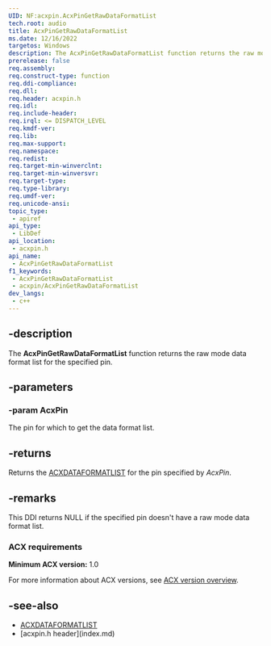 ```yaml
---
UID: NF:acxpin.AcxPinGetRawDataFormatList
tech.root: audio
title: AcxPinGetRawDataFormatList
ms.date: 12/16/2022
targetos: Windows
description: The AcxPinGetRawDataFormatList function returns the raw mode data format list for the specified pin.
prerelease: false
req.assembly: 
req.construct-type: function
req.ddi-compliance: 
req.dll: 
req.header: acxpin.h
req.idl: 
req.include-header: 
req.irql: <= DISPATCH_LEVEL
req.kmdf-ver: 
req.lib: 
req.max-support: 
req.namespace: 
req.redist: 
req.target-min-winverclnt: 
req.target-min-winversvr: 
req.target-type: 
req.type-library: 
req.umdf-ver: 
req.unicode-ansi: 
topic_type:
 - apiref
api_type:
 - LibDef
api_location:
 - acxpin.h
api_name:
 - AcxPinGetRawDataFormatList
f1_keywords:
 - AcxPinGetRawDataFormatList
 - acxpin/AcxPinGetRawDataFormatList
dev_langs:
 - c++
---
```


## -description

The **AcxPinGetRawDataFormatList** function returns the raw mode data format list for the specified pin.

## -parameters

### -param AcxPin

The pin for which to get the data format list.

## -returns

Returns the [ACXDATAFORMATLIST](../acxdataformat/index.md) for the pin specified by *AcxPin*.

## -remarks

This DDI returns NULL if the specified pin doesn't have a raw mode data format list.

### ACX requirements

**Minimum ACX version:** 1.0

For more information about ACX versions, see [ACX version overview](/windows-hardware/drivers/audio/acx-version-overview).

## -see-also

- [ACXDATAFORMATLIST](../acxdataformat/index.md)
- [acxpin.h header\]\(index.md\)
